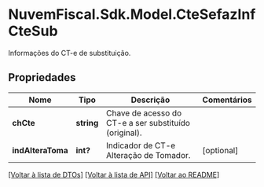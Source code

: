 # NuvemFiscal.Sdk.Model.CteSefazInfCteSub
Informações do CT-e de substituição.

## Propriedades

Nome | Tipo | Descrição | Comentários
------------ | ------------- | ------------- | -------------
**chCte** | **string** | Chave de acesso do CT-e a ser substituído (original). | 
**indAlteraToma** | **int?** | Indicador de CT-e Alteração de Tomador. | [optional] 

[[Voltar à lista de DTOs]](../README.md#documentation-for-models) [[Voltar à lista de API]](../README.md#documentation-for-api-endpoints) [[Voltar ao README]](../README.md)

